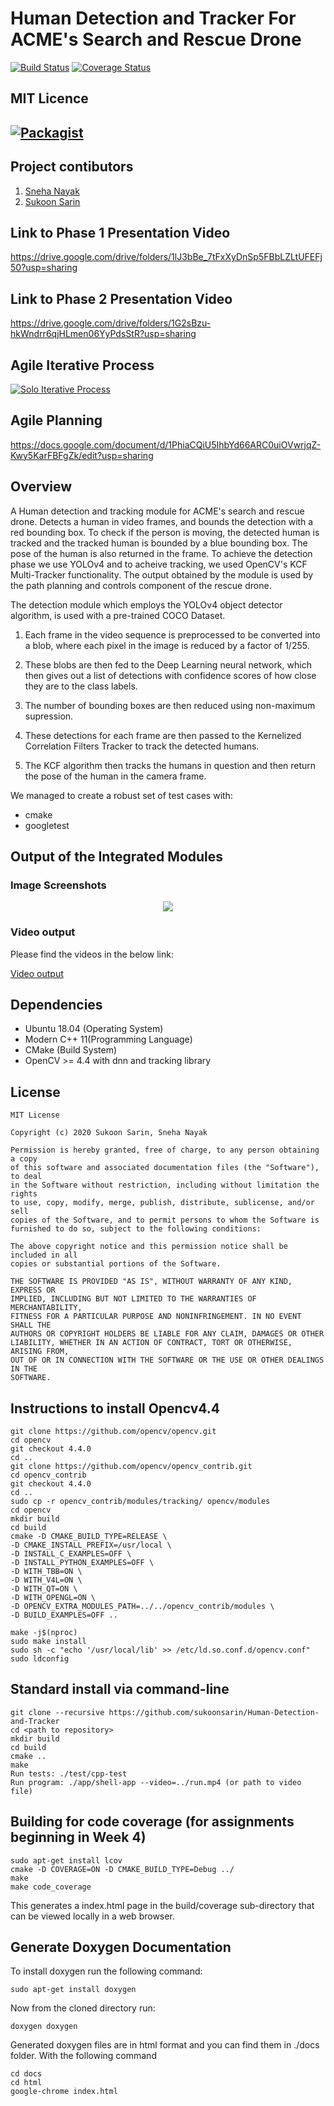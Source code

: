 # Human Detection and Tracker For ACME's Search and Rescue Drone
[![Build Status](https://travis-ci.org/sukoonsarin/Human-Detection-and-Tracker.svg?branch=master)](https://travis-ci.org/github/sukoonsarin/Human-Detection-and-Tracker)
[![Coverage Status](https://coveralls.io/repos/github/sukoonsarin/Human-Detection-and-Tracker/badge.svg?branch=master)](https://coveralls.io/github/sukoonsarin/Human-Detection-and-Tracker?branch=master)

## MIT Licence 
[![Packagist](https://img.shields.io/packagist/l/doctrine/orm.svg)](LICENSE) 
---

## Project contibutors

1) [Sneha Nayak](https://github.com/snehanyk05)
2) [Sukoon Sarin](https://github.com/sukoonsarin)

## Link to Phase 1 Presentation Video

https://drive.google.com/drive/folders/1lJ3bBe_7tFxXyDnSp5FBbLZLtUFEFj50?usp=sharing

## Link to Phase 2 Presentation Video

https://drive.google.com/drive/folders/1G2sBzu-hkWndrr6qjHLmen06YyPdsStR?usp=sharing

## Agile Iterative Process
[![Solo Iterative Process](https://img.shields.io/badge/AIP-ClickHere-brightgreen.svg?style=flat)](https://docs.google.com/spreadsheets/d/1CHGazXVQ__rPbJ77KxTLwJCWrwvfs2NZH7G_nNfibtA/edit#gid=0) 

## Agile Planning
https://docs.google.com/document/d/1PhiaCQiU5IhbYd66ARC0uiOVwrjqZ-Kwy5KarFBFgZk/edit?usp=sharing



## Overview

A Human detection and tracking module for ACME's search and rescue drone. Detects a human in video frames, and bounds the detection with a red bounding box. To check if the person is moving, the detected human is tracked and the tracked human is bounded by a blue bounding box. The pose of the human is also returned in the frame. To achieve the detection phase we use YOLOv4 and to acheive tracking, we used OpenCV's KCF Multi-Tracker functionality. The output obtained by the module is used by the path planning and controls component of the rescue drone.

The detection module which employs the YOLOv4 object detector algorithm, is used with a pre-trained COCO Dataset.
1. Each frame in the video sequence is preprocessed to be converted into a blob, where each pixel in the image is reduced by a factor of 1/255. 

2. These blobs are then fed to the Deep Learning neural network, which then gives out a list of detections with confidence scores of how close they are to the class labels.

3. The number of bounding boxes are then reduced using non-maximum supression.

4. These detections for each frame are then passed to the Kernelized Correlation Filters Tracker to track the detected humans.

5. The KCF algorithm then tracks the humans in question and then return the pose of the human in the camera frame.

We managed to create a robust set of test cases with:

- cmake
- googletest

## Output of the Integrated Modules 
### Image Screenshots 
<p align="center">
<img src="https://github.com/sukoonsarin/Human-Detection-and-Tracker/blob/master/output/output.png">
</p> 


### Video output
Please find the videos in the below link:

[Video output](https://drive.google.com/drive/folders/1WQY_-ZKl6SaCuTw_C-mdeYvkv5fAyVub?usp=sharing) 

## Dependencies

* Ubuntu 18.04 (Operating System)
* Modern C++ 11(Programming Language)
* CMake (Build System)
* OpenCV >= 4.4 with dnn and tracking library

## License 

```
MIT License

Copyright (c) 2020 Sukoon Sarin, Sneha Nayak

Permission is hereby granted, free of charge, to any person obtaining a copy
of this software and associated documentation files (the "Software"), to deal
in the Software without restriction, including without limitation the rights
to use, copy, modify, merge, publish, distribute, sublicense, and/or sell
copies of the Software, and to permit persons to whom the Software is
furnished to do so, subject to the following conditions:

The above copyright notice and this permission notice shall be included in all
copies or substantial portions of the Software.

THE SOFTWARE IS PROVIDED "AS IS", WITHOUT WARRANTY OF ANY KIND, EXPRESS OR
IMPLIED, INCLUDING BUT NOT LIMITED TO THE WARRANTIES OF MERCHANTABILITY,
FITNESS FOR A PARTICULAR PURPOSE AND NONINFRINGEMENT. IN NO EVENT SHALL THE
AUTHORS OR COPYRIGHT HOLDERS BE LIABLE FOR ANY CLAIM, DAMAGES OR OTHER
LIABILITY, WHETHER IN AN ACTION OF CONTRACT, TORT OR OTHERWISE, ARISING FROM,
OUT OF OR IN CONNECTION WITH THE SOFTWARE OR THE USE OR OTHER DEALINGS IN THE
SOFTWARE.
```
## Instructions to install Opencv4.4

```
git clone https://github.com/opencv/opencv.git
cd opencv
git checkout 4.4.0
cd ..
git clone https://github.com/opencv/opencv_contrib.git
cd opencv_contrib
git checkout 4.4.0
cd ..
sudo cp -r opencv_contrib/modules/tracking/ opencv/modules
cd opencv
mkdir build
cd build
cmake -D CMAKE_BUILD_TYPE=RELEASE \
-D CMAKE_INSTALL_PREFIX=/usr/local \
-D INSTALL_C_EXAMPLES=OFF \
-D INSTALL_PYTHON_EXAMPLES=OFF \
-D WITH_TBB=ON \
-D WITH_V4L=ON \
-D WITH_QT=ON \
-D WITH_OPENGL=ON \
-D OPENCV_EXTRA_MODULES_PATH=../../opencv_contrib/modules \
-D BUILD_EXAMPLES=OFF ..

make -j$(nproc)
sudo make install
sudo sh -c "echo '/usr/local/lib' >> /etc/ld.so.conf.d/opencv.conf"
sudo ldconfig 
```
## Standard install via command-line

```
git clone --recursive https://github.com/sukoonsarin/Human-Detection-and-Tracker
cd <path to repository>
mkdir build
cd build
cmake ..
make
Run tests: ./test/cpp-test
Run program: ./app/shell-app --video=../run.mp4 (or path to video file)
```

## Building for code coverage (for assignments beginning in Week 4)
```
sudo apt-get install lcov
cmake -D COVERAGE=ON -D CMAKE_BUILD_TYPE=Debug ../
make
make code_coverage
```
This generates a index.html page in the build/coverage sub-directory that can be viewed locally in a web browser.


## Generate Doxygen Documentation

To install doxygen run the following command:
```
sudo apt-get install doxygen
```
Now from the cloned directory run:
```
doxygen doxygen
```

Generated doxygen files are in html format and you can find them in ./docs folder. With the following command
```
cd docs
cd html
google-chrome index.html

